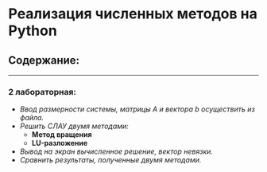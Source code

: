# Реализация численных методов на Python

## Содержание:
_____

### 2 лабораторная:

- _Ввод размерности системы, матрицы А и вектора b осуществить из файла._
- _Решить СЛАУ двумя методами:_
    - __Метод вращения__
    - __LU-разложение__
- _Вывод на экран вычисленное решение, вектор невязки._
- _Сравнить результаты, полученные двумя методами._